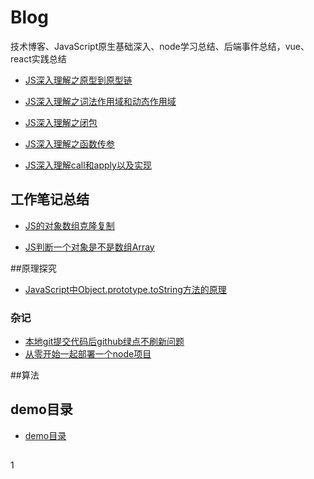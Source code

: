 # Blog
技术博客、JavaScript原生基础深入、node学习总结、后端事件总结，vue、react实践总结

*  [JS深入理解之原型到原型链](https://github.com/xieliuduo/Blog/issues/1)
<!--[JS深入理解之原型到原型链](https://github.com/xieliuduo/Blog/issues/1)-->
*  [JS深入理解之词法作用域和动态作用域](https://github.com/xieliuduo/Blog/issues/2)
 <!--[JS深入理解之原型到原型链](https://github.com/xieliuduo/Blog/issues/1)-->
*  [JS深入理解之闭包](https://github.com/xieliuduo/Blog/issues/3)
<!--[JS深入理解之原型到原型链](https://github.com/xieliuduo/Blog/issues/1)-->
*  [JS深入理解之函数传参](https://github.com/xieliuduo/Blog/issues/4)
 <!--[JS深入理解之原型到原型链](https://github.com/xieliuduo/Blog/issues/1)-->
*  [JS深入理解call和apply以及实现](https://github.com/xieliuduo/Blog/issues/5)
 <!--[JS深入理解之原型到原型链](https://github.com/xieliuduo/Blog/issues/1)-->

## 工作笔记总结

*  [JS的对象数组克隆复制](https://github.com/xieliuduo/Blog/issues/14)
<!--*  [JS的对象数组克隆复制](./articles/js/JS的对象数组克隆复制.md)-->
*  [JS判断一个对象是不是数组Array](https://github.com/xieliuduo/Blog/issues/15)
<!--*  [JS判断一个对象是不是数组Array](./articles/js/JS判断一个对象是不是数组Array.md)-->
<!-- [nginx平台初探](./articles/nginx平台初探.md)-->

##原理探究

* [JavaScript中Object.prototype.toString方法的原理](./articles/js/JavaScript中Object.prototype.toString方法的原理.md)

### 杂记
* [本地git提交代码后github绿点不刷新问题](./articles/jotting/1本地git提交代码后github绿点不刷新问题.md)
* [从零开始一起部署一个node项目](./articles/server/从零开始一起部署一个node项目.md)

##算法
<!--* [时间复杂度](./articles/时间复杂度.md)-->

## demo目录
* [demo目录](https://github.com/xieliuduo/Blog/issues/13)

##
1

